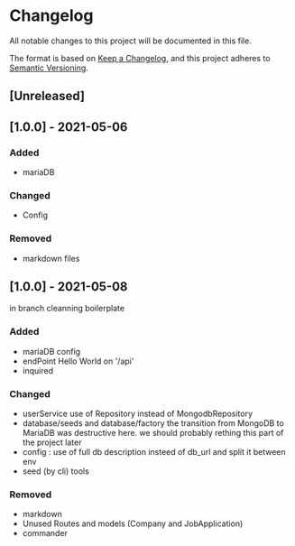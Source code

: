 # Changelog
All notable changes to this project will be documented in this file.

The format is based on [Keep a Changelog](https://keepachangelog.com/en/1.0.0/),
and this project adheres to [Semantic Versioning](https://semver.org/spec/v2.0.0.html).

## [Unreleased]

## [1.0.0] - 2021-05-06
### Added
- mariaDB

### Changed
- Config

### Removed
- markdown files

## [1.0.0] - 2021-05-08
in branch cleanning boilerplate
### Added
- mariaDB config
- endPoint Hello World on '/api'
- inquired

### Changed
- userService use of Repository instead of MongodbRepository
- database/seeds and database/factory the transition from MongoDB to MariaDB was destructive here.
we should probably rething this part of the project later
- config : use of full db description insteed of db_url and split it between env
- seed (by cli) tools

### Removed
- markdown
- Unused Routes and models (Company and JobApplication)
- commander